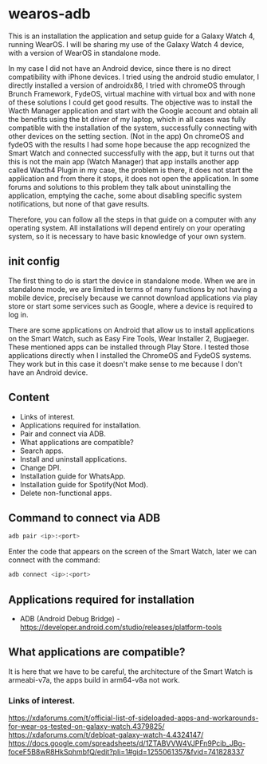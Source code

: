 # wearos-adb
This is an installation the application and setup guide for a Galaxy Watch 4, running WearOS. I will be sharing my use of the Galaxy Watch 4 device, with a version of WearOS in standalone mode.

In my case I did not have an Android device, since there is no direct compatibility with iPhone devices. I tried using the android studio emulator, I directly installed a version of androidx86, I tried with chromeOS through Brunch Framework, FydeOS, virtual machine with virtual box and with none of these solutions I could get good results. The objective was to install the Wacth Manager application and start with the Google account and obtain all the benefits using the bt driver of my laptop, which in all cases was fully compatible with the installation of the system, successfully connecting with other devices on the setting section. (Not in the app) On chromeOS and fydeOS with the results I had some hope because the app recognized the Smart Watch and connected successfully with the app, but it turns out that this is not the main app (Watch Manager) that app installs another app called Wacth4 Plugin in my case, the problem is there, it does not start the application and from there it stops, it does not open the application. In some forums and solutions to this problem they talk about uninstalling the application, emptying the cache, some about disabling specific system notifications, but none of that gave results.

Therefore, you can follow all the steps in that guide on a computer with any operating system. All installations will depend entirely on your operating system, so it is necessary to have basic knowledge of your own system.

## init config
The first thing to do is start the device in standalone mode. When we are in standalone mode, we are limited in terms of many functions by not having a mobile device, precisely because we cannot download applications via play store or start some services such as Google, where a device is required to log in.

There are some applications on Android that allow us to install applications on the Smart Watch, such as Easy Fire Tools, Wear Installer 2, Bugjaeger. These mentioned apps can be installed through Play Store. I tested those applications directly when I installed the ChromeOS and FydeOS systems. They work but in this case it doesn't make sense to me because I don't have an Android device.

## Content
- Links of interest.
- Applications required for installation.
- Pair and connect via ADB.
- What applications are compatible?
- Search apps.
- Install and uninstall applications.
- Change DPI.
- Installation guide for WhatsApp.
- Installation guide for Spotify(Not Mod).
- Delete non-functional apps.

## Command to connect via ADB
```bash
adb pair <ip>:<port>
```
Enter the code that appears on the screen of the Smart Watch,
later we can connect with the command:

```bash
adb connect <ip>:<port>
```

## Applications required for installation
- ADB (Android Debug Bridge) - https://developer.android.com/studio/releases/platform-tools

## What applications are compatible?
It is here that we have to be careful, the architecture of the Smart Watch is armeabi-v7a, the apps build in arm64-v8a not work.

### Links of interest.
https://xdaforums.com/t/official-list-of-sideloaded-apps-and-workarounds-for-wear-os-tested-on-galaxy-watch.4379825/
https://xdaforums.com/t/debloat-galaxy-watch-4.4324147/
https://docs.google.com/spreadsheets/d/1ZTABVVW4VJPFn9Pcib_JBg-foceF5B8wR8HkSphmbfQ/edit?pli=1#gid=1255061357&fvid=741828337
